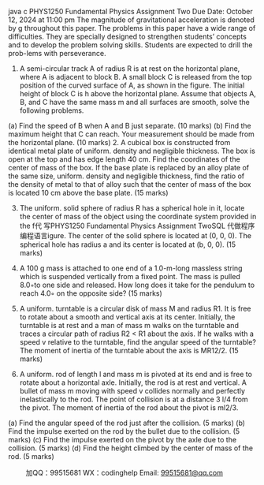 java c
PHYS1250 Fundamental Physics
Assignment Two
Due Date: October 12, 2024 at 11:00 pm
The magnitude of gravitational acceleration is denoted by g throughout this paper.
The problems in this paper have a wide range of difficulties. They are specially designed to strengthen students’ concepts and to develop the problem solving skills. Students are expected to drill the prob-lems with perseverance.
1. A semi-circular track A of radius R is at rest on the horizontal plane, where A is adjacent to block B. A small block C is released from the top position of the curved surface of A, as shown in the figure. The initial height of block C is h above the horizontal plane. Assume that objects A, B, and C have the same mass m and all surfaces are smooth, solve the following problems.

(a) Find the speed of B when A and B just separate. (10 marks)
(b) Find the maximum height that C can reach. Your measurement should be made from the horizontal plane. (10 marks)
2. A cubical box is constructed from identical metal plate of uniform. density and negligible thickness. The box is open at the top and has edge length 40 cm. Find the coordinates of the center of mass of the box. If the base plate is replaced by an alloy plate of the same size, uniform. density and negligible thickness, find the ratio of the density of metal to that of alloy such that the center of mass of the box is located 10 cm above the base plate. (15 marks)

3. The uniform. solid sphere of radius R has a spherical hole in it, locate the center of mass of the object using the coordinate system provided in the f代 写PHYS1250 Fundamental Physics Assignment TwoSQL
代做程序编程语言igure. The center of the solid sphere is located at (0, 0, 0). The spherical hole has radius a and its center is located at (b, 0, 0). (15 marks)

4. A 100 g mass is attached to one end of a 1.0-m-long massless string which is suspended vertically from a fixed point. The mass is pulled 8.0◦to one side and released. How long does it take for the pendulum to reach 4.0◦ on the opposite side? (15 marks)
5. A uniform. turntable is a circular disk of mass M and radius R1. It is free to rotate about a smooth and vertical axis at its center. Initially, the turntable is at rest and a man of mass m walks on the turntable and traces a circular path of radius R2 < R1 about the axis. If he walks with a speed v relative to the turntable, find the angular speed of the turntable? The moment of inertia of the turntable about the axis is MR12/2. (15 marks)
6. A uniform. rod of length l and mass m is pivoted at its end and is free to rotate about a horizontal axle. Initially, the rod is at rest and vertical. A bullet of mass m moving with speed v collides normally and perfectly inelastically to the rod. The point of collision is at a distance 3 l/4 from the pivot. The moment of inertia of the rod about the pivot is ml2/3.

(a) Find the angular speed of the rod just after the collision. (5 marks)
(b) Find the impulse exerted on the rod by the bullet due to the collision. (5 marks)
(c) Find the impulse exerted on the pivot by the axle due to the collision. (5 marks)
(d) Find the height climbed by the center of mass of the rod. (5 marks)



         
加QQ：99515681  WX：codinghelp  Email: 99515681@qq.com
